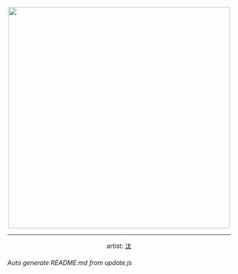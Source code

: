 
<p align="center">
  <img width="500" src="https://nekos.best/api/v2/neko/0616.png">
  <hr/>
  <center>
    artist: <a href="https://www.pixiv.net/en/artworks/95282300">汰</a>
  </center>
</p>


###### Auto generate README.md from update.js

